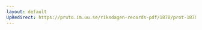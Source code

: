 ```yaml
---
layout: default
UpRedirect: https://pruto.im.uu.se/riksdagen-records-pdf/1870/prot-1870--ak--421/prot-1870--ak--421_045.pdf
---
```

